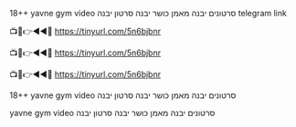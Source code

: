 18++ yavne gym video סרטונים יבנה מאמן כושר יבנה סרטון יבנה telegram link

📺📱👉◄◄🔴  https://tinyurl.com/5n6bjbnr

📺📱👉◄◄🔴  https://tinyurl.com/5n6bjbnr

📺📱👉◄◄🔴  https://tinyurl.com/5n6bjbnr

18++ yavne gym video סרטונים יבנה מאמן כושר יבנה סרטון יבנה 

yavne gym video סרטונים יבנה מאמן כושר יבנה סרטון יבנה 

